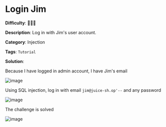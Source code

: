 # Login Jim

**Difficulty**: :star2::star2::star2:

**Description**: Log in with Jim's user account.

**Category**: Injection

**Tags**: `Tutorial`

**Solution**:

<!-- Please include screenshots for each step. Remember that the screenshot includes a clock to indicate the time solved. -->

Because I have logged in admin account, I have Jim's email

![image](https://user-images.githubusercontent.com/63692190/180630824-eed80632-0d77-40dd-99cf-e9ff522293e3.png)

Using SQL injection, log in with email `jim@juice-sh.op'--` and any password

![image](https://user-images.githubusercontent.com/63692190/180630889-0468f261-4470-4139-94c1-999de879a4c3.png)

The challenge is solved

![image](https://user-images.githubusercontent.com/63692190/180630898-a2958c17-898e-4696-ae4e-4daf1e966bc8.png)

